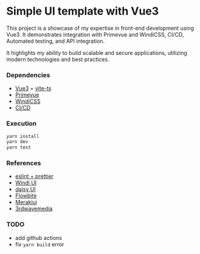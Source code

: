 # Simple UI template with Vue3

This project is a showcase of my expertise in front-end development using Vue3. It demonstrates integration with Primevue and WindiCSS, CI/CD, Automated testing, and API integration.

It highlights my ability to build scalable and secure applications, utilizing modern technologies and best practices.

### Dependencies

- [Vue3](https://vuejs.org/) + [vite-ts](https://vitejs.dev/guide/)
- [Primevue](https://primevue.org/)
- [WindiCSS](https://windicss.org/)
- [CI/CD](https://github.com/features/actions)

### Execution

```bash
yarn install
yarn dev
yarn test
```

### References

- [eslint + prettier](https://miyauchi.dev/posts/vite-vue3-typescript/)
- [Windi UI](https://wind-ui.com/)
- [daisy UI](https://daisyui.com/components/alert/)
- [Flowbite](https://flowbite.com/)
- [Merakiui](https://merakiui.com/)
- [3rdwavemedia](https://themes.3rdwavemedia.com/)

### TODO

- add github actions
- fix `yarn build` error
